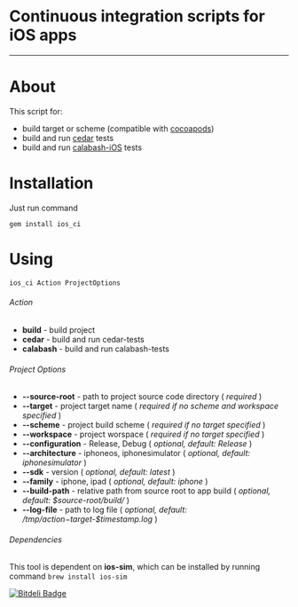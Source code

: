 Continuous integration scripts for iOS apps
============
---
# About
This script for:

* build target or scheme (compatible with [cocoapods](https://github.com/CocoaPods/CocoaPods))
* build and run [cedar](https://github.com/pivotal/cedar) tests
* build and run [calabash-iOS](https://github.com/calabash/calabash-ios) tests

# Installation
Just run command

`gem install ios_ci`

# Using

`ios_ci Action ProjectOptions`

###### Action

*  **build** - build project
*  **cedar** - build and run cedar-tests
*  **calabash** - build and run calabash-tests

###### Project Options

*  **--source-root** - path to project source code directory ( _required_ )
*  **--target** - project target name ( _required if no scheme and workspace specified_ )
*  **--scheme** - project build scheme ( _required if no target specified_ )
*  **--workspace** - project worspace ( _required if no target specified_ )
*  **--configuration** - Release, Debug ( _optional, default: Release_ )
*  **--architecture** - iphoneos, iphonesimulator ( _optional, default: iphonesimulator_ )
*  **--sdk** - version ( _optional, default: latest_ )
*  **--family** - iphone, ipad ( _optional, default: iphone_ )
*  **--build-path** - relative path from source root to app build ( _optional, default: $source-root/build/_ )
*  **--log-file** - path to log file ( _optional, default: /tmp/$action-$target-$timestamp.log_ )

###### Dependencies

This tool is dependent on **ios-sim**, which can be installed by running command
`brew install ios-sim`


[![Bitdeli Badge](https://d2weczhvl823v0.cloudfront.net/okolodev/ios_ci/trend.png)](https://bitdeli.com/free "Bitdeli Badge")

